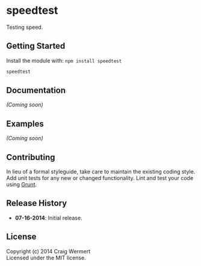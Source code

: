# speedtest

Testing speed.

## Getting Started
Install the module with: `npm install speedtest`

```bash
speedtest
```

## Documentation
_(Coming soon)_

## Examples
_(Coming soon)_

## Contributing
In lieu of a formal styleguide, take care to maintain the existing coding style. Add unit tests for any new or changed functionality. Lint and test your code using [Grunt](http://gruntjs.com/).

## Release History
- **07-16-2014**: Initial release.

## License
Copyright (c) 2014 Craig Wermert  
Licensed under the MIT license.
